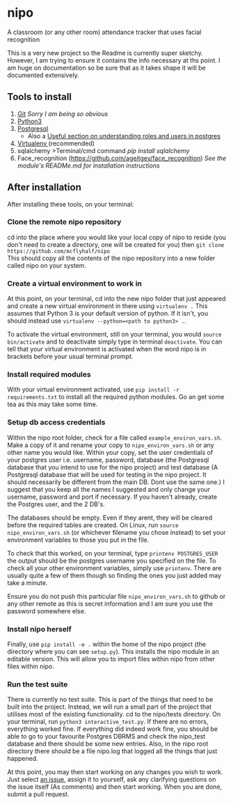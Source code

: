 # nipo
A classroom (or any other room) attendance tracker that uses facial recognition

This is a very new project so the Readme is currently super sketchy. However, I am trying to ensure it contains the info necessary at ths point. I am huge on documentation so be sure that as it takes shape it will be documented extensively.

## Tools to install
1. [Git](https://www.atlassian.com/git/tutorials/install-git) *Sorry I am being so obvious*
1. [Python3](https://www.python.org/downloads/)
1. [Postgresql](https://www.postgresql.org/download/)
	* Also a [Useful section on understanding roles and users in postgres](https://www.digitalocean.com/community/tutorials/how-to-use-roles-and-manage-grant-permissions-in-postgresql-on-a-vps--2#how-to-log-in-as-a-different-user-in-postgresql)
1. [Virtualenv ](https://help.dreamhost.com/hc/en-us/articles/115000695551-Installing-and-using-virtualenv-with-Python-3)(recommended)
1. sqlalchemy >Terminal/cmd command *pip install sqlalchemy*
1. Face_recognition (https://github.com/ageitgey/face_recognition) *See the module's READMe.md for installation instructions*

## After installation
After installing these tools, on your terminal:

### Clone the remote nipo repository
cd into the place where you would like your local copy of nipo to reside (you don't need to create a directory, one will be created for you) then
 ```git clone https://github.com/mcflyhalf/nipo ```  
This should copy all the contents of the nipo repository into a new folder called nipo on your system.

### Create a virtual environment to work in
At this point, on your terminal, cd into the new nipo folder that just appeared and create a new virtual environment in there using ```virtualenv .``` This assumes that Python 3 is your default version of python. If it isn't, you should instead use ```virtualenv --python=<path to python3> .```.

To activate the virtual environment, still on your terminal, you would ```source bin/activate``` and to deactivate simply type in terminal ```deactivate```. You can tell that your virtual environment is activated when the word nipo is in brackets before your usual terminal prompt.

### Install required modules
With your virtual environment activated, use ```pip install -r requirements.txt``` to install all the required python modules. Go an get some tea as this may take some time. 

### Setup db access credentials
Within the nipo root folder, check for a file called ```example_environ_vars.sh```. Make a copy of it and rename your copy to ```nipo_environ_vars.sh``` or any other name you would like. Within your copy, set the user credentials of your postgres user i.e. username, password, database (the Postgresql database that you intend to use for the nipo project) and test database (A Postgresql database that will be used for testing in the nipo project. It should necessarily be different from the main DB. Dont use the same one.) I suggest that you keep all the names I suggested and only change your username, password and port if necessary.
If you haven't already, create the Postgres user, and the 2 DB's.

The databases should be empty. Even if they arent, they will be cleared before the required tables are created. On Linux, run ```source nipo_environ_vars.sh``` (or whichever filename you chose instead) to set your environment variables to those you put in the file. 

To check that this worked, on your terminal, type ```printenv POSTGRES_USER``` the output should be the postgres username you specified on the file. To check all your other environment variables, simply use ```printenv```. There are usually quite a few of them though so finding the ones you just added may take a minute.

Ensure you do not push this particular file ```nipo_environ_vars.sh``` to github or any other remote as this is secret information and I am sure you use the password somewhere else.


### Install nipo herself
Finally, use ```pip install -e .``` within the home of the nipo project (the directory where you can see ```setup.py```). This installs the nipo module in an editable version. This will allow you to import files within nipo from other files within nipo.


### Run the test suite
There is currently no test suite. This is part of the things that need to be built into the project. Instead, we will run a small part of the project that utilises most of the existing functionality.
 cd to the nipo/tests directory. On your terminal, run ```python3 interactive_test.py```. If there are no errors, everything worked fine. If everything did indeed work fine, you should be able to go to your favourite Postgres DBRMS and check the nipo_test database and there should be some new entries. Also, in the nipo root directory there should be a file nipo.log that logged all the things that just happened.

At this point, you may then start working on any changes you wish to work. Just select [an issue](https://github.com/mcflyhalf/nipo/issues), assign it to yourself, ask any clarifying questions on the issue itself (As comments) and then start working. When you are done, submit a pull request.


